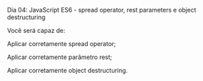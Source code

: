 Dia 04: JavaScript ES6 - spread operator, rest parameters e object destructuring

Você será capaz de:

Aplicar corretamente spread operator;

Aplicar corretamente parâmetro rest;

Aplicar corretamente object destructuring.